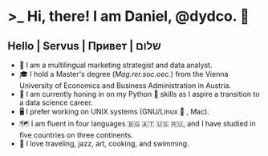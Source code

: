 # >_ Hi, there! I am Daniel, @dydco. :wave:
##   Hello | Servus | Привет | שלום

* 🧠 I am a multilingual marketing strategist and data analyst.
* 🎓 I hold a Master's degree (_Mag.rer.soc.oec._) from the Vienna University of Economics and Business Administration in Austria.
* 🚀 I am currently honing in on my Python :snake: skills as I aspire a transition to a data science career.
* 🖥 I prefer working on UNIX systems (GNU/Linux :penguin: , Mac).
* 🗺 I am fluent in four languages :bulgaria: :austria: :us: :ru:, and I have studied in five countries on three continents.
* 💖 I love traveling, jazz, art, cooking, and swimming. 
